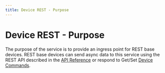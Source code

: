 ```yaml
---
title: Device REST - Purpose
---
```


# Device REST - Purpose

The purpose of the service is to provide an ingress point for REST base devices. 
REST base devices can send async data to this service using the REST API described in the [API Reference](./ApiReference.md) 
or respond to Get/Set [Device Commands](../../details/DeviceCommands.md). 



